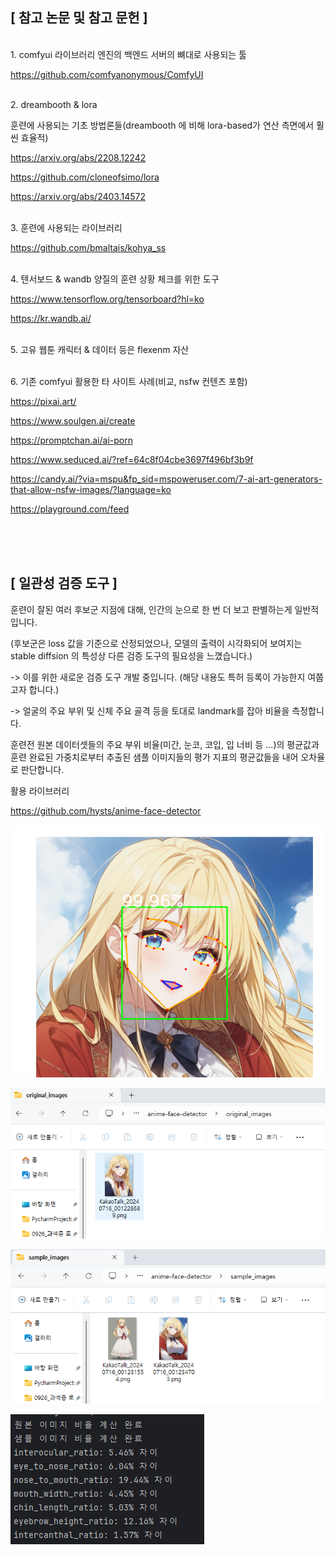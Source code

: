 ## [ 참고 논문 및 참고 문헌 ]
<br/>1. comfyui 라이브러리
엔진의 백엔드 서버의 뼈대로 사용되는 툴

https://github.com/comfyanonymous/ComfyUI


<br/>2. dreambooth & lora

훈련에 사용되는 기초 방법론들(dreambooth 에 비해 lora-based가 연산 측면에서 훨씬 효율적)

https://arxiv.org/abs/2208.12242

https://github.com/cloneofsimo/lora

https://arxiv.org/abs/2403.14572


<br/>3. 훈련에 사용되는 라이브러리

https://github.com/bmaltais/kohya_ss


<br/>4. 텐서보드 & wandb
양질의 훈련 상황 체크를 위한 도구

https://www.tensorflow.org/tensorboard?hl=ko

https://kr.wandb.ai/


<br/>5. 고유 웹툰 캐릭터 & 데이터 등은 flexenm 자산


<br/>6. 기존 comfyui 활용한 타 사이트 사례(비교, nsfw 컨텐츠 포함)

https://pixai.art/

https://www.soulgen.ai/create

https://promptchan.ai/ai-porn

https://www.seduced.ai/?ref=64c8f04cbe3697f496bf3b9f

https://candy.ai/?via=mspu&fp_sid=mspoweruser.com/7-ai-art-generators-that-allow-nsfw-images/?language=ko

https://playground.com/feed


<br/><br/><br/>

## [ 일관성 검증 도구 ]
훈련이 잘된 여러 후보군 지점에 대해, 인간의 눈으로 한 번 더 보고 판별하는게 일반적입니다.

(후보군은 loss 값을 기준으로 산정되었으나, 모델의 출력이 시각화되어 보여지는 stable diffsion 의 특성상 다른 검증 도구의 필요성을 느꼈습니다.)

-> 이를 위한 새로운 검증 도구 개발 중입니다. (해당 내용도 특허 등록이 가능한지 여쭙고자 합니다.)

-> 얼굴의 주요 부위 및 신체 주요 골격 등을 토대로 landmark를 잡아 비율을 측정합니다.

훈련전 원본 데이터셋들의 주요 부위 비율(미간, 눈코, 코입, 입 너비 등 ...)의 평균값과 훈련 완료된 가중치로부터 추출된 샘플 이미지들의 평가 지표의 평균값들을 내어 오차율로 판단합니다.


활용 라이브러리

https://github.com/hysts/anime-face-detector

![랜드마크 이미지](image.png)

![원본 데이터 이미지](image-1.png)

![학습 후 샘플 이미지](image-2.png)

![주요 지표 분석](image-3.png)